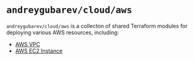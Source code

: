 # `andreygubarev/cloud/aws`

`andreygubarev/cloud/aws` is a collecton of shared Terraform modules for deploying various AWS resources, including:
- [AWS VPC](https://registry.terraform.io/modules/andreygubarev/cloud/aws/latest/submodules/vpc)
- [AWS EC2 Instance](https://registry.terraform.io/modules/andreygubarev/cloud/aws/latest/submodules/ec2-instance)
